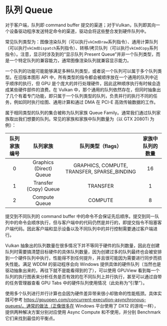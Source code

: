 # 队列 Queue

对于客户端，队列即 command buffer 提交的渠道；对于Vulkan，队列即其向一个设备驱动程序发送特定命令的渠道，驱动会将这些整合发到硬件队列中。

常见队列类型为：图像渲染队列（可以执行`vkCmdDraw`系列指令）、通用计算队列（可以执行`vkCmdDispatch`系列指令）、转移/拷贝队列（可以执行`vkCmdCopy`系列指令）。注意，显示时涉及到的“显示队列 Present Queue”并非一个队列类型，而是一个特定队列的兼容能力，通常图像渲染队列就兼容显示能力。

一个队列的功能可能能够满足多种队列类型，或者说一个队列可以属于多个队列类型。在旧版本图形 API 中，所有类型的指令都会被顺序放在一个通用的队列中近乎顺序的执行，但 GPU 是个庞大的并行处理硬件，因此这种顺序执行有时候会造成某些硬件部件的浪费。在 Vulkan 中，那个通用的队列依然存在，但同时抽象出了几个有着专门功能，即只属于一个队列类型的队列，负责并行的执行不同的任务，例如同时执行绘图、通用计算和通过 DMA 在 PCI-E 高效传输数据的工作。

属于相同类型的队列的集合被称为队列家族 Queue Family。通常我们通过队列家族取出我们想要的队列。常见的家族和家族中队列数量为（以 GTX 2080Ti 为例）：

| 队列家族编号 |        队列家族         |              队列类型（flags）              | 家族中队列的数量 |
| :----------: | :---------------------: | :-----------------------------------------: | :--------------: |
|      0       | Graphics (Direct) Queue | GRAPHICS, COMPUTE, TRANSFER, SPARSE_BINDING |        16        |
|      1       |  Transfer (Copy) Queue  |                  TRANSFER                   |        1         |
|      2       |      Compute Queue      |                   COMPUTE                   |        8         |

提交到不同队列的 command buffer 中的命令不会保证先后顺序。提交到同一队列中的命令会顺序执行，但与客户端中的代码仍然是并行的，即提交指令不阻塞客户端代码。因此客户端和显示设备以及不同队列中的并行控制需要通过客户端进行。

Vulkan 抽象出的队列数量在很多情况下并不等同于硬件的队列数量，因此在创建队列时需要搞清楚目标硬件的具体队列数量，因为创建过多的队列最终也会被安排到一个硬件队列中执行，性能得不到任何提升，并且很可能因为需要进行同步而损失性能。满足 WDDM 的驱动程序会向 Windows 提供具体的硬件队列（当然也是驱动抽象出来的，再往下就不是能看得到的了），可以使用 GPUView 看到每一个队列的执行图表来分析任务是否有效的在不同队列上并行执行，甚至可以通过自带的任务管理器查看 GPU Tabs 中的硬件队列使用情况（此处称为“引擎”）。

使用多个队列进行并行计算也会因为硬件差异带来很小却致命的性能瓶颈。具体实践可参考 https://gpuopen.com/concurrent-execution-asynchronous-queues/。通常的做法（正像很多在 Windows 平台使用了 DX12 的游戏一样），提供两种解决方案分别对应使用 Async Compute 和不使用，并分别 Benchmark 它们来找到最佳的平衡点。


